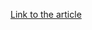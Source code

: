 [Link to the article](https://thedfirreport.com/2021/06/28/hancitor-continues-to-push-cobalt-strike/)
